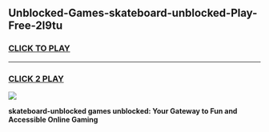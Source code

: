
## Unblocked-Games-skateboard-unblocked-Play-Free-2l9tu
<h3>
<a href="https://premium76.site?title=skateboard-unblocked&ref=20M">CLICK TO PLAY</a></h3>
<hr>

<h3>
<a href="https://premium76.site?title=skateboard-unblocked&ref=20M">CLICK 2 PLAY</a>
  
</h3>

<a href="https://premium76.site?title=skateboard-unblocked&ref=19M"><img src="https://clearcache.store/games.png"></a>


**skateboard-unblocked games unblocked: Your Gateway to Fun and Accessible Online Gaming**
